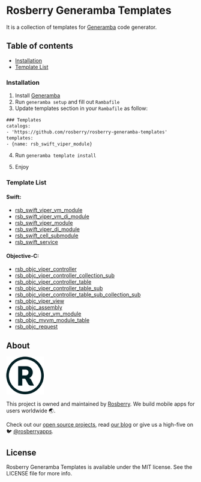 
# Rosberry Generamba Templates
It is a collection of templates for [Generamba](https://github.com/rambler-digital-solutions/Generamba) code generator.

## Table of contents

- [Installation](#installation)
- [Template List](#template-list)

### Installation
1. Install [Generamba](https://github.com/rambler-digital-solutions/Generamba#installation)
2. Run `generamba setup` and fill out `Rambafile`
3. Update templates section in your `Rambafile` as follow:

```
### Templates
catalogs:
- 'https://github.com/rosberry/rosberry-generamba-templates'
templates:
- {name: rsb_swift_viper_module}
```

4. Run `generamba template install`

5. Enjoy

### Template List

#### Swift:
- [rsb_swift_viper_vm_module](https://github.com/rosberry/Rosberry-Generamba-Templates/blob/master/rsb_swift_viper_vm_module/rsb_swift_viper_vm_module.rambaspec)
- [rsb_swift_viper_vm_di_module](https://github.com/rosberry/Rosberry-Generamba-Templates/blob/master/rsb_swift_viper_vm_di_module/rsb_swift_viper_vm_di_module.rambaspec)
- [rsb_swift_viper_module](https://github.com/rosberry/Rosberry-Generamba-Templates/blob/master/rsb_swift_viper_module/rsb_swift_viper_module.rambaspec)
- [rsb_swift_viper_di_module](https://github.com/rosberry/Rosberry-Generamba-Templates/blob/master/rsb_swift_viper_di_module/rsb_swift_viper_di_module.rambaspec)
- [rsb_swift_cell_submodule](https://github.com/rosberry/Rosberry-Generamba-Templates/blob/master/rsb_swift_cell_submodule/rsb_swift_cell_submodule.rambaspec)
- [rsb_swift_service](https://github.com/rosberry/Rosberry-Generamba-Templates/blob/master/rsb_swift_service/rsb_swift_service.rambaspec)

#### Objective-C:
- [rsb_objc_viper_controller](https://github.com/rosberry/Rosberry-Generamba-Templates/blob/master/rsb_objc_viper_controller/rsb_objc_viper_controller.rambaspec)
- [rsb_objc_viper_controller_collection_sub](https://github.com/rosberry/Rosberry-Generamba-Templates/blob/master/rsb_objc_viper_controller_collection_sub/rsb_objc_viper_controller_collection_sub.rambaspec)
- [rsb_objc_viper_controller_table](https://github.com/rosberry/Rosberry-Generamba-Templates/blob/master/rsb_objc_viper_controller_table/rsb_objc_viper_controller_table.rambaspec)
- [rsb_objc_viper_controller_table_sub](https://github.com/rosberry/Rosberry-Generamba-Templates/blob/master/rsb_objc_viper_controller_table_sub/rsb_objc_viper_controller_table_sub.rambaspec)
- [rsb_objc_viper_controller_table_sub_collection_sub](https://github.com/rosberry/Rosberry-Generamba-Templates/blob/master/rsb_objc_viper_controller_table_sub_collection_sub/rsb_objc_viper_controller_table_sub_collection_sub.rambaspec)
- [rsb_objc_viper_view](https://github.com/rosberry/Rosberry-Generamba-Templates/blob/master/rsb_objc_viper_view/rsb_objc_viper_view.rambaspec)
- [rsb_objc_assembly](https://github.com/rosberry/Rosberry-Generamba-Templates/blob/master/rsb_objc_assembly/rsb_objc_assembly.rambaspec)
- [rsb_objc_viper_vm_module](https://github.com/rosberry/Rosberry-Generamba-Templates/blob/master/rsb_objc_viper_vm_module/rsb_objc_viper_vm_module.rambaspec)
- [rsb_objc_mvvm_module_table](https://github.com/rosberry/Rosberry-Generamba-Templates/blob/master/rsb_objc_mvvm_module_table/rsb_objc_mvvm_module_table.rambaspec)
- [rsb_objc_request](https://github.com/rosberry/Rosberry-Generamba-Templates/blob/master/rsb_objc_request/rsb_objc_request.rambaspec)

## About

<img src="https://github.com/rosberry/Foundation/blob/master/Assets/full_logo.png?raw=true" height="100" />

This project is owned and maintained by [Rosberry](http://rosberry.com). We build mobile apps for users worldwide 🌏.

Check out our [open source projects](https://github.com/rosberry), read [our blog](https://medium.com/@Rosberry) or give us a high-five on 🐦 [@rosberryapps](http://twitter.com/RosberryApps).

## License

Rosberry Generamba Templates is available under the MIT license. See the LICENSE file for more info.
